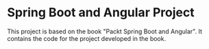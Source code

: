# Spring Boot and Angular Project
This project is based on the book "Packt Spring Boot and Angular". It contains the code for the project developed in the book.
